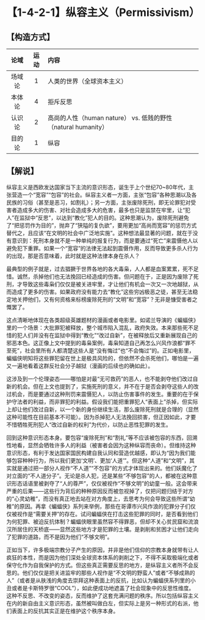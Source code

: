 # 【1-4-2-1】纵容主义（Permissivism）
## 【构造方式】
| 论域 | 运动           | 内容 |
|:----:|:----------------:|:-----|
| 场域论   |1 | 人类的世界（全球资本主义）   |
| 本体论   | 4| 拒斥反思   |
| 认识论   | 2| 高尚的人性（human nature） vs. 低贱的野性（natural humanity） |
|目的论|1|纵容|

## 【解说】
纵容主义是西欧发达国家当下主流的意识形态，诞生于上个世纪70~80年代，主张营造一个“宽容”“包容”的社会。纵容主义者一方面，主张“包容”各种思潮以及各民族的习俗（甚至是恶习，如割礼）；另一方面，主张废除死刑，即无论罪犯对受害者造成多大的伤害、对社会造成多大的危害，最多也只是监禁在牢里，让“犯人”在监狱中“反思”，以达到“教化”犯人的目的。这种思潮认为，废除死刑避免了“把惩罚作为目的”，抛弃了“狭隘的复仇欲”，要用更加“高尚而宽容”的惩罚方式替代之，且应该“在文明的社会中广泛地实施”。这种想法最显著的问题，就在于没有意识到：死刑本身就不是一种单纯的报复行为，而是要通过“死亡”来震慑他人以避免犯下重罪。如果一个“宽容”的法律无法起到震慑作用，反而导致更多杀人行为的出现，那是否意味着，此时就是这种法律本身在杀人？

最典型的例子就是，过去猖獗于世界各地的各大毒枭，人人都是血案累累，死不足惜。诚然，杀掉他们也无法挽回已经造成的伤害。但问题在于，正是因为废除了死刑，才导致这些毒枭们仅仅是被关进牢里，才让他们有机会一次又一次地越狱，从而造成了更多的伤害。如果政府没有能力去“教化”这些穷凶极恶之徒，甚至无法稳定地关押他们，又有何资格来标榜废除死刑的“文明”和“宽容”？无非是慷受害者之慨罢了。

这点清晰地体现在各类超级英雄题材的漫画或者电影里。如诺兰导演的《蝙蝠侠》里的一个场景：大批罪犯被释放，整个城市陷入混乱，政府失效。本来那些死不足惜的犯人们并没有在监狱中得到“教化”“改过自新”，在被释放后又重新展现自己的邪恶本色。这正像上文中提到的毒枭案例，毒枭知道自己再怎么兴风作浪都“罪不至死”，社会里所有人都清楚这些人是“没有悔过”也“不会悔过”的。正如电影里，蝙蝠侠明知将这些罪犯留在世上是极具风险的，但依然不会杀死他们，哪怕是一遍又一遍地看着这群反社会分子越狱（漫画的后续也的确如此）。

这涉及到一个伦理姿态——哪怕是对最“无可救药”的恶人，也不能剥夺他们改过自新的机会。但在上文也提到了，实施死刑的意义，并不在于是否会剥夺这些人的改过机会，而是要通过这种刑罚来震慑犯人，以防止伤害事件的发生。重要的在于保护守法者的利益，而非罪犯的利益。假设我们能把重罪犯人“表面上”杀掉，但实际上却让他们改过自新，以一个新的身份继续生活，那么废除死刑就是合理的（显然这种可能性在目前基本不可能）。因为杀掉犯人无法挽回损害，但正因如此，才要不惜牺牲死刑犯人“改过自新的权利”为代价，以防止恶性犯罪的发生。

回到这种意识形态本身。要包容“废除死刑”和“割礼”等不应该被包容的东西，回溯性地看，显然会牺牲许多人的利益（被害者会因为这种纵容而丧命）。但维持这种意识形态，有利于发达国家国民构建自我认同和营造优越感，即认为“因为我们能够包容种种行为，所以我们更加‘文明’、更加‘人道’”。但这种“人道”和“文明”，其实就是通过把一部分人视作“不人道”“不包容”的方式才体现出来的。他们妖魔化了对立面的“不人道分子”。无论是杀人犯，还是某些“不够包容”的人，都被在这种意识形态话语里被剥夺了“人的尊严”，仅仅被视作“不够文明”的幼童一般。这会带来严重的后果——这些行为背后的种种原因反而被忽视掉了，仅把问题归结于对方的“心灵幼稚”，而没有真正地去站在对方角度上，去思考为何会导致这些所谓“幼稚”的原因。再拿《蝙蝠侠》系列来举例，那些在哥谭市兴风作浪的犯罪分子们仅仅被视作是“需要关押”的存在。试问蝙蝠侠在打击这些犯罪的同时，是否看到他们为何犯罪、被迫反抗体制？蝙蝠侠眼里虽然容不得罪恶，但却不关心贫民窟和流浪汉所居住的天桥底——显然这些地方才是犯罪的土壤。是剥削和贫困才让他们走向了犯罪的道路，而不是因为他们“不够文明”。

正如当下，许多极端宗教分子产生的原因，并非是他们信仰的宗教本身就带有让人疯狂的本性，而是因为他们深处全球资本体系的剥削之下，不得不采取极端化或者保守化作为自我保护的方式。但这些真正需要反思的地方，是纵容主义者所不会反思的。他们仅仅是把关进监牢的那些人视作是“不文明的野蛮人”或者“不够成熟的人”（或者是从肤浅的角度去崇拜这种表面上的反抗，比如认为蝙蝠侠系列里的小丑或者是卡斯特罗很“COOL”），如此便成功地遮盖了社会现象中的反思性维度。这种不反思、不改变的姿态，反而维护了这套充满问题的秩序。所以包括纵容主义在内的新自由主义意识形态，虽然被叫做白左，但实际上是另一种形式的右派，他们表面上的反抗其实正是在维护这个秩序本身。